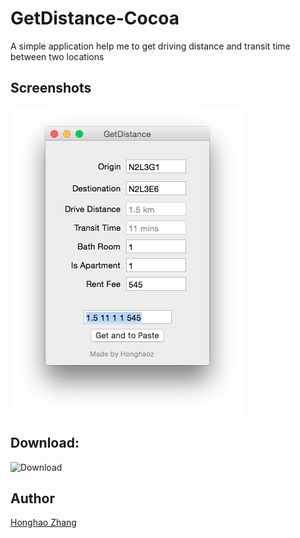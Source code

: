 # GetDistance-Cocoa

A simple application help me to get driving distance and transit time between two locations

## Screenshots

![Buttons example](https://raw.githubusercontent.com/honghaoz/GetDistance-Cocoa/master/screenshot.png)

## Download:
![Download](https://raw.githubusercontent.com/honghaoz/GetDistance-Cocoa/master/GetDistance.app)

## Author

[Honghao Zhang](http://ca.linkedin.com/in/honghaozhang/)
